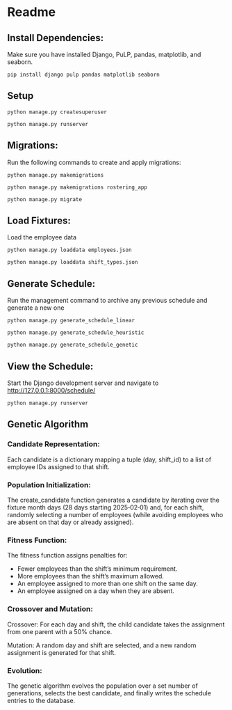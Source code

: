 # Readme
## Install Dependencies:
Make sure you have installed Django, PuLP, pandas, matplotlib, and seaborn. 

`pip install django pulp pandas matplotlib seaborn`

## Setup

`python manage.py createsuperuser`

`python manage.py runserver`

## Migrations:
Run the following commands to create and apply migrations:

`python manage.py makemigrations`

`python manage.py makemigrations rostering_app`

`python manage.py migrate`

## Load Fixtures:
Load the employee data

`python manage.py loaddata employees.json`

`python manage.py loaddata shift_types.json`

## Generate Schedule:
Run the management command to archive any previous schedule and generate a new one

`python manage.py generate_schedule_linear`

`python manage.py generate_schedule_heuristic`

`python manage.py generate_schedule_genetic`

## View the Schedule:
Start the Django development server and navigate to http://127.0.0.1:8000/schedule/

`python manage.py runserver`


## Genetic Algorithm

### Candidate Representation:
Each candidate is a dictionary mapping a tuple (day, shift_id) to a list of employee IDs assigned to that shift.

### Population Initialization:
The create_candidate function generates a candidate by iterating over the fixture month days (28 days starting 2025‑02‑01) and, for each shift, randomly selecting a number of employees (while avoiding employees who are absent on that day or already assigned).

### Fitness Function:
The fitness function assigns penalties for:

- Fewer employees than the shift’s minimum requirement.
- More employees than the shift’s maximum allowed.
- An employee assigned to more than one shift on the same day.
- An employee assigned on a day when they are absent.

### Crossover and Mutation:

Crossover: For each day and shift, the child candidate takes the assignment from one parent with a 50% chance.

Mutation: A random day and shift are selected, and a new random assignment is generated for that shift.

### Evolution:
The genetic algorithm evolves the population over a set number of generations, selects the best candidate, and finally writes the schedule entries to the database.